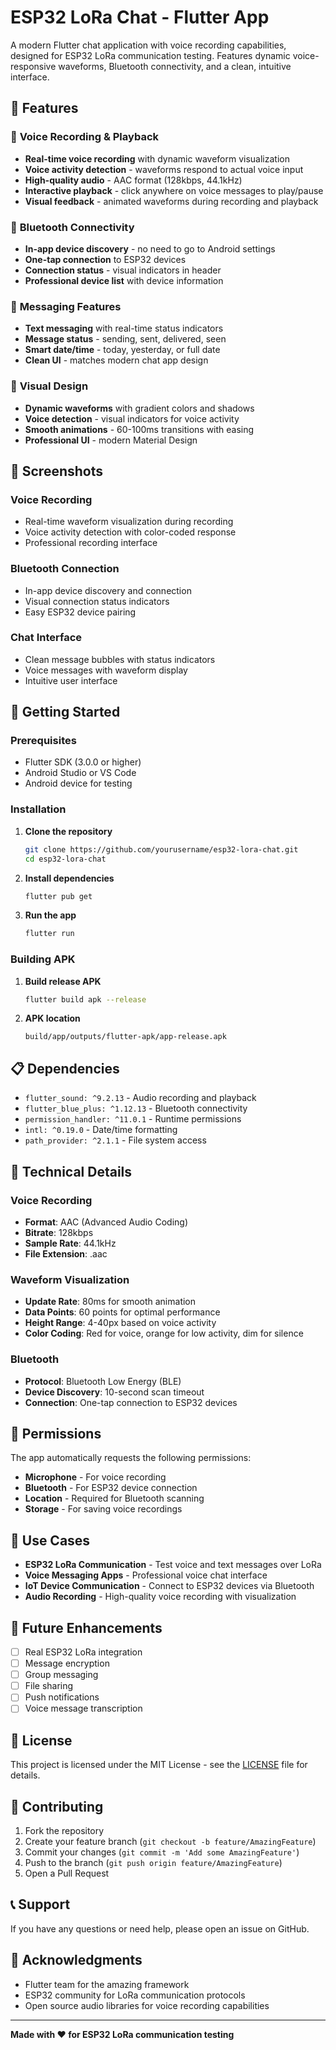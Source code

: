 # ESP32 LoRa Chat - Flutter App

A modern Flutter chat application with voice recording capabilities, designed for ESP32 LoRa communication testing. Features dynamic voice-responsive waveforms, Bluetooth connectivity, and a clean, intuitive interface.

## 🌟 Features

### 🎤 **Voice Recording & Playback**
- **Real-time voice recording** with dynamic waveform visualization
- **Voice activity detection** - waveforms respond to actual voice input
- **High-quality audio** - AAC format (128kbps, 44.1kHz)
- **Interactive playback** - click anywhere on voice messages to play/pause
- **Visual feedback** - animated waveforms during recording and playback

### 🔵 **Bluetooth Connectivity**
- **In-app device discovery** - no need to go to Android settings
- **One-tap connection** to ESP32 devices
- **Connection status** - visual indicators in header
- **Professional device list** with device information

### 💬 **Messaging Features**
- **Text messaging** with real-time status indicators
- **Message status** - sending, sent, delivered, seen
- **Smart date/time** - today, yesterday, or full date
- **Clean UI** - matches modern chat app design

### 🎨 **Visual Design**
- **Dynamic waveforms** with gradient colors and shadows
- **Voice detection** - visual indicators for voice activity
- **Smooth animations** - 60-100ms transitions with easing
- **Professional UI** - modern Material Design

## 📱 Screenshots

### Voice Recording
- Real-time waveform visualization during recording
- Voice activity detection with color-coded response
- Professional recording interface

### Bluetooth Connection
- In-app device discovery and connection
- Visual connection status indicators
- Easy ESP32 device pairing

### Chat Interface
- Clean message bubbles with status indicators
- Voice messages with waveform display
- Intuitive user interface

## 🚀 Getting Started

### Prerequisites
- Flutter SDK (3.0.0 or higher)
- Android Studio or VS Code
- Android device for testing

### Installation

1. **Clone the repository**
   ```bash
   git clone https://github.com/yourusername/esp32-lora-chat.git
   cd esp32-lora-chat
   ```

2. **Install dependencies**
   ```bash
   flutter pub get
   ```

3. **Run the app**
   ```bash
   flutter run
   ```

### Building APK

1. **Build release APK**
   ```bash
   flutter build apk --release
   ```

2. **APK location**
   ```
   build/app/outputs/flutter-apk/app-release.apk
   ```

## 📋 Dependencies

- `flutter_sound: ^9.2.13` - Audio recording and playback
- `flutter_blue_plus: ^1.12.13` - Bluetooth connectivity
- `permission_handler: ^11.0.1` - Runtime permissions
- `intl: ^0.19.0` - Date/time formatting
- `path_provider: ^2.1.1` - File system access

## 🔧 Technical Details

### Voice Recording
- **Format**: AAC (Advanced Audio Coding)
- **Bitrate**: 128kbps
- **Sample Rate**: 44.1kHz
- **File Extension**: .aac

### Waveform Visualization
- **Update Rate**: 80ms for smooth animation
- **Data Points**: 60 points for optimal performance
- **Height Range**: 4-40px based on voice activity
- **Color Coding**: Red for voice, orange for low activity, dim for silence

### Bluetooth
- **Protocol**: Bluetooth Low Energy (BLE)
- **Device Discovery**: 10-second scan timeout
- **Connection**: One-tap connection to ESP32 devices

## 📱 Permissions

The app automatically requests the following permissions:
- **Microphone** - For voice recording
- **Bluetooth** - For ESP32 device connection
- **Location** - Required for Bluetooth scanning
- **Storage** - For saving voice recordings

## 🎯 Use Cases

- **ESP32 LoRa Communication** - Test voice and text messages over LoRa
- **Voice Messaging Apps** - Professional voice chat interface
- **IoT Device Communication** - Connect to ESP32 devices via Bluetooth
- **Audio Recording** - High-quality voice recording with visualization

## 🔮 Future Enhancements

- [ ] Real ESP32 LoRa integration
- [ ] Message encryption
- [ ] Group messaging
- [ ] File sharing
- [ ] Push notifications
- [ ] Voice message transcription

## 📄 License

This project is licensed under the MIT License - see the [LICENSE](LICENSE) file for details.

## 🤝 Contributing

1. Fork the repository
2. Create your feature branch (`git checkout -b feature/AmazingFeature`)
3. Commit your changes (`git commit -m 'Add some AmazingFeature'`)
4. Push to the branch (`git push origin feature/AmazingFeature`)
5. Open a Pull Request

## 📞 Support

If you have any questions or need help, please open an issue on GitHub.

## 🙏 Acknowledgments

- Flutter team for the amazing framework
- ESP32 community for LoRa communication protocols
- Open source audio libraries for voice recording capabilities

---

**Made with ❤️ for ESP32 LoRa communication testing**